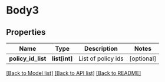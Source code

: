 # Body3

## Properties
Name | Type | Description | Notes
------------ | ------------- | ------------- | -------------
**policy_id_list** | **list[int]** | List of policy ids | [optional] 

[[Back to Model list]](../README.md#documentation-for-models) [[Back to API list]](../README.md#documentation-for-api-endpoints) [[Back to README]](../README.md)


